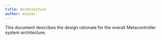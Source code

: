 ```yaml
---
title: Architecture
author: enisoc
---
```


This document describes the design rationale for the overall
Metacontroller system architecture.
